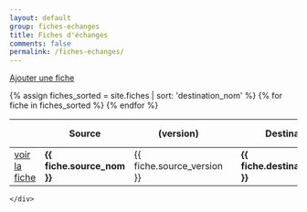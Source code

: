 ```yaml
---
layout: default
group: fiches-echanges
title: Fiches d'échanges
comments: false
permalink: /fiches-echanges/
---
```


<div class="container container-index">
  
  <div class="row">
    <div class="col-12">
      <p class="text-right"><a class="btn btn-secondary" href="/nouvelle-fiche-echange/" role="button"><i class="fa fa-plus" aria-hidden="true"></i> Ajouter une fiche</a></p>
    </div>
  </div>
  
  <div class="row">
    <div class="col-12">
      <table id="tablefilter" class="table table-responsive-lg">
        <thead class="thead-light">
          <tr>
            <th></th>
            <th>Source</th>
            <th>(version)</th>
            <th></th>
            <th>Destination</th>
            <th>(version)</th>
            <th>Usage-Métier</th>
            <th>Mise à jour</th>
          </tr>
        </thead>
        <tbody>
          {% assign fiches_sorted = site.fiches | sort: 'destination_nom' %}
          {% for fiche in fiches_sorted %}
            <tr>
              <td><a class="btn btn-primary btn-sm" href="{{ fiche.url }}" role="button"><i class="fa fa-file-text-o" aria-hidden="true"></i> voir la fiche</a></td>              
              <td><strong>{{ fiche.source_nom }}</strong></td>
              <td>{{ fiche.source_version }}</td>
              <td><i class="fa fa-arrow-right" aria-hidden="true"></i></td>
              <td><strong>{{ fiche.destination_nom }}</strong></td>
              <td>{{ fiche.destination_version }}</td>
              <td>{{ fiche.usage_metier }}</td>
              <td><i class="fa fa-clock-o" aria-hidden="true"></i> {{ fiche.maj }}</td>
            </tr>
          {% endfor %}
        </tbody>
      </table>
      
    </div>
  </div>
    
</div>
